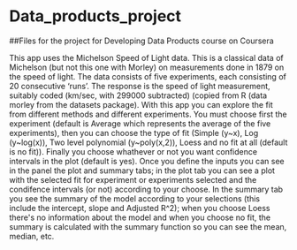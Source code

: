 # Data_products_project
##Files for the project for Developing Data Products course on Coursera 

This app uses the Michelson Speed of Light data. This is a classical 
             data of Michelson (but not this one with Morley) on measurements done 
             in 1879 on the speed of light. The data consists of five experiments, 
             each consisting of 20 consecutive ‘runs’. The response is the speed of 
             light measurement, suitably coded (km/sec, with 299000 subtracted) (copied 
             from R (data morley from the datasets package). With this app you can explore
             the fit from different methods and different experiments.
             You must choose first the experiment (default is 
             Average which represents the average of the five experiments), then you can
             choose the type of fit (Simple (y~x), Log (y~log(x)),
             Two level polynomial (y~poly(x,2)), Loess and no fit at all (default is no fit)).
             Finally you choose whathever or not you want confidence intervals in the plot (default is yes). 
             Once you define the inputs you can see in the panel the plot and summary 
             tabs; in the plot tab you can see a plot with the selected fit for experiment
             or experiments selected and the condifence intervals (or not) according
             to your choose. In the summary tab you see the summary of the model 
             according to your selections (this include the intercept, slope and 
             Adjusted R^2); when you choose Loess there's no information about the model
             and when you choose no fit, the summary is calculated with the summary
             function so you can see the mean, median, etc.
